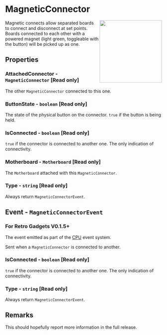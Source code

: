 # MagneticConnector

<img src="https://docs.retrogadgets.game/api/modules/MagneticConnector.png" width="200" align="right">

Magnetic connects allow separated boards to connect and disconnect at set points. Boards connected to each other with a powered magnet (light green, toggleable with the button) will be picked up as one.

## Properties

### AttachedConnector - `MagneticConnector` **[Read only]**
The other `MagneticConnector` connected to this one.

### ButtonState - `boolean` **[Read only]**
The state of the physical button on the connector. `true` if the button is being held.

### IsConnected - `boolean` **[Read only]**
`true` if the connector is connected to another one. The only indication of connectivity.

### Motherboard - `Motherboard` **[Read only]**
The `Motherboard` attached with this `MagneticConnector`.

### Type - `string` **[Read only]**
Always return `MagneticConnectorEvent`.

## Event - `MagneticConnectorEvent`
### For Retro Gadgets V0.1.5+
The event emitted as part of the [CPU](./CPU.md) event system.

Sent when a `MagneticConnector` is connected to another.

### IsConnected - `boolean` **[Read only]**
`true` if the connector is connected to another one. The only indication of connectivity.

### Type - `string` **[Read only]**
Always return `MagneticConnectorEvent`.

## Remarks
This should hopefully report more information in the full release.
